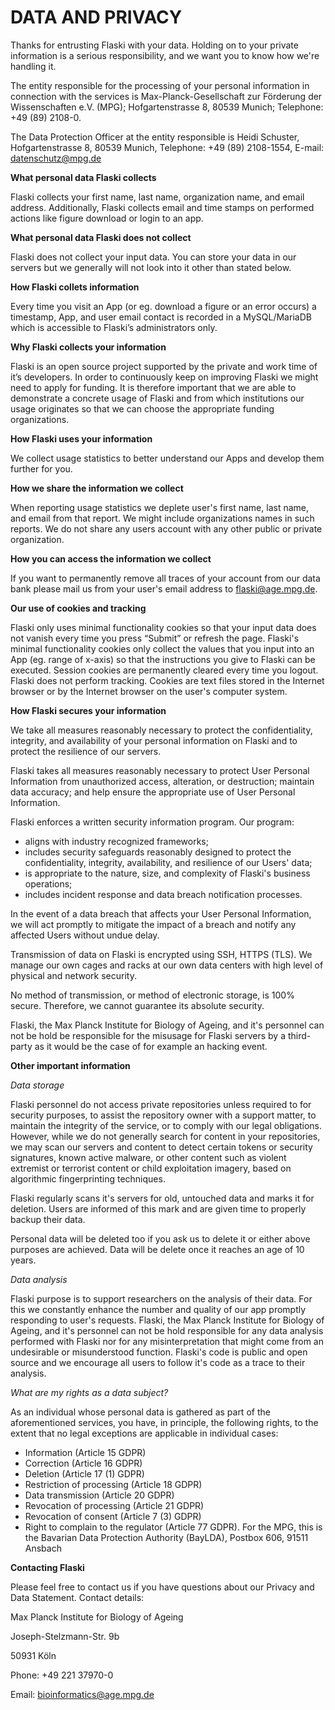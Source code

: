 # DATA AND PRIVACY

Thanks for entrusting Flaski with your data. Holding on to your private information is a serious responsibility, and we want you to know how we're handling it.

The entity  responsible for the processing of your personal information in connection with the services is Max-Planck-Gesellschaft zur Förderung der Wissenschaften e.V. (MPG); Hofgartenstrasse 8, 80539 Munich; Telephone: +49 (89) 2108-0.

The Data Protection Officer at the entity responsible is Heidi Schuster, Hofgartenstrasse 8, 80539 Munich, Telephone: +49 (89) 2108-1554, E-mail: datenschutz@mpg.de

**What personal data Flaski collects**

Flaski collects your first name, last name, organization name, and email address. Additionally, Flaski collects email and time stamps on performed actions like figure download or login to an app.

**What personal data Flaski does not collect**

Flaski does not collect your input data. You can store your data in our servers but we generally will not look into it other than stated below.

**How Flaski collets information**

Every time you visit an App (or eg. download a figure or an error occurs) a timestamp, App, and user email contact is recorded in a MySQL/MariaDB which is accessible to Flaski’s administrators only. 

**Why Flaski collects your information**

Flaski is an open source project supported by the private and work time of it’s developers. In order to continuously keep on improving Flaski we might need to apply for funding. It is therefore important that we are able to demonstrate a concrete usage of Flaski and from which institutions our usage originates so that we can choose the appropriate funding organizations.

**How Flaski uses your information**

We collect usage statistics to better understand our Apps and develop them further for you.

**How we share the information we collect**

When reporting usage statistics we deplete user's first name, last name, and email from that report. We might include organizations names in such reports. We do not share any users account with any other public or private organization. 

**How you can access the information we collect**

If you want to permanently remove all traces of your account from our data bank please mail us from your user's email address to flaski@age.mpg.de.

**Our use of cookies and tracking**

Flaski only uses minimal functionality cookies so that your input data does not vanish every time you press “Submit” or refresh the page. Flaski's minimal functionality cookies only collect the values that you input into an App (eg. range of x-axis) so that the instructions you give to Flaski can be executed. Session cookies are permanently cleared every time you logout. Flaski does not perform tracking. Cookies are text files stored in the Internet browser or by the Internet browser on the user's computer system.

**How Flaski secures your information**

We take all measures reasonably necessary to protect the confidentiality, integrity, and availability of your personal information on Flaski and to protect the resilience of our servers.

Flaski takes all measures reasonably necessary to protect User Personal Information from unauthorized access, alteration, or destruction; maintain data accuracy; and help ensure the appropriate use of User Personal Information.

Flaski enforces a written security information program. Our program:

- aligns with industry recognized frameworks;
- includes security safeguards reasonably designed to protect the confidentiality, integrity, availability, and resilience of our Users' data;
- is appropriate to the nature, size, and complexity of Flaski's business operations;
- includes incident response and data breach notification processes.

In the event of a data breach that affects your User Personal Information, we will act promptly to mitigate the impact of a breach and notify any affected Users without undue delay.

Transmission of data on Flaski is encrypted using SSH, HTTPS (TLS). We manage our own cages and racks at our own data centers with high level of physical and network security.

No method of transmission, or method of electronic storage, is 100% secure. Therefore, we cannot guarantee its absolute security.

Flaski, the Max Planck Institute for Biology of Ageing, and it's personnel can not be hold be responsible for the misusage for Flaski servers by a third-party as it would be the case of for example an hacking event.

**Other important information**

*Data storage*

Flaski personnel do not access private repositories unless required to for security purposes, to assist the repository owner with a support matter, to maintain the integrity of the service, or to comply with our legal obligations. However, while we do not generally search for content in your repositories, we may scan our servers and content to detect certain tokens or security signatures, known active malware, or other content such as violent extremist or terrorist content or child exploitation imagery, based on algorithmic fingerprinting techniques.

Flaski regularly scans it's servers for old, untouched data and marks it for deletion. Users are informed of this mark and are given time to properly backup their data.

Personal data will be deleted too if you ask us to delete it or either above purposes are achieved. Data will be delete once it reaches an age of 10 years.

*Data analysis*

Flaski purpose is to support researchers on the analysis of their data. For this we constantly enhance the number and quality of our app promptly responding to user's requests. Flaski, the Max Planck Institute for Biology of Ageing, and it's personnel can not be hold responsible for any data analysis performed with Flaski nor for any misinterpretation that might come from an undesirable or misunderstood function. Flaski's code is public and open source and we encourage all users to follow it's code as a trace to their analysis.   

*What are my rights as a data subject?*

As an individual whose personal data is gathered as part of the aforementioned services, you have, in principle, the following rights, to the extent that no legal exceptions are applicable in individual cases:

- Information (Article 15 GDPR)
- Correction (Article 16 GDPR)
- Deletion (Article 17 (1) GDPR)
- Restriction of processing (Article 18 GDPR)
- Data transmission (Article 20 GDPR)
- Revocation of processing (Article 21 GDPR)
- Revocation of consent (Article 7 (3) GDPR)
- Right to complain to the regulator (Article 77 GDPR). For the MPG, this is the Bavarian Data Protection Authority (BayLDA), Postbox 606, 91511 Ansbach

**Contacting Flaski**

Please feel free to contact us if you have questions about our Privacy and Data Statement. Contact details:

Max Planck Institute for Biology of Ageing 

Joseph-Stelzmann-Str. 9b

50931 Köln

Phone: +49 221 37970-0

Email: bioinformatics@age.mpg.de

